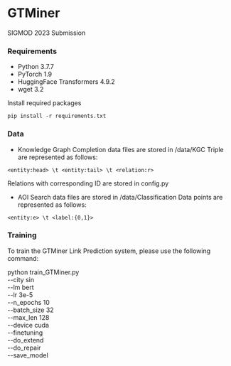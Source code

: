 # GTMiner
SIGMOD 2023 Submission


### Requirements

* Python 3.7.7
* PyTorch 1.9
* HuggingFace Transformers 4.9.2
* wget 3.2

Install required packages
```
pip install -r requirements.txt
```

### Data
* Knowledge Graph Completion data files are stored in /data/KGC
Triple are represented as follows:

```
<entity:head> \t <entity:tail> \t <relation:r>
```

Relations with corresponding ID are stored in config.py

* AOI Search data files are stored in /data/Classification
Data points are represented as follows:
```
<entity:e> \t <label:{0,1}>
```

### Training
To train the GTMiner Link Prediction system, please use the following command:

python train_GTMiner.py \
  --city sin \
  --lm bert \
  --lr 3e-5 \
  --n_epochs 10 \
  --batch_size 32 \
  --max_len 128 \
  --device cuda \
  --finetuning \
  --do_extend \
  --do_repair \
  --save_model
